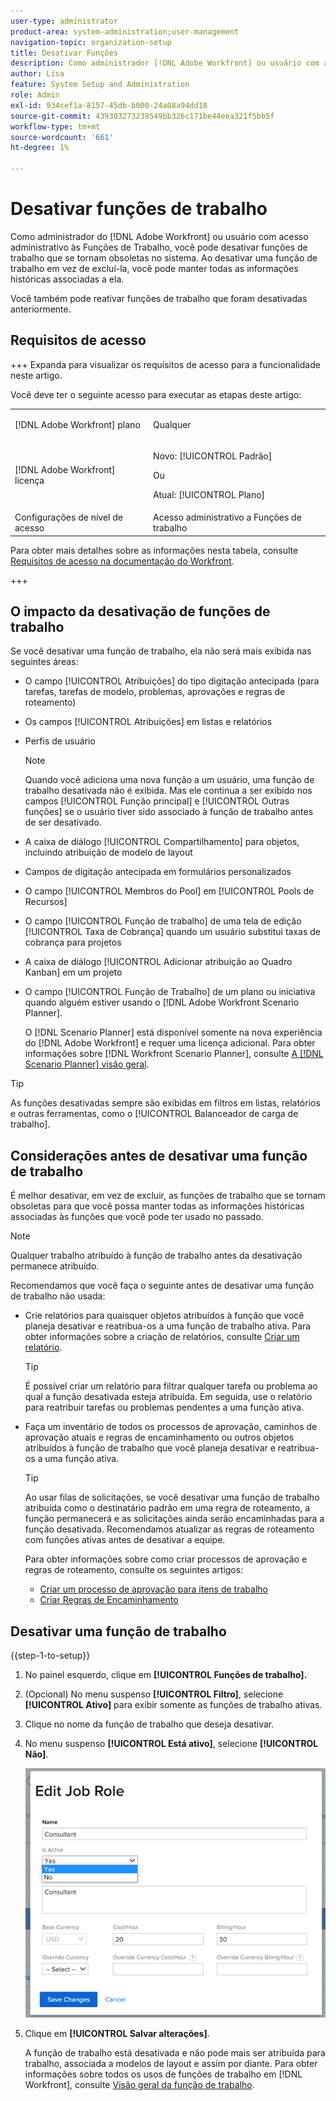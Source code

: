 ```yaml
---
user-type: administrator
product-area: system-administration;user-management
navigation-topic: organization-setup
title: Desativar Funções
description: Como administrador [!DNL Adobe Workfront] ou usuário com acesso administrativo a Funções de Trabalho, você pode desativar funções de trabalho que se tornam obsoletas no sistema. Ao desativar uma função de trabalho em vez de excluí-la, você pode manter todas as informações históricas associadas a ela.
author: Lisa
feature: System Setup and Administration
role: Admin
exl-id: 934cef1a-8157-45db-b000-24a08a94dd18
source-git-commit: 439303273239549bb326c171be44eea321f5bb5f
workflow-type: tm+mt
source-wordcount: '661'
ht-degree: 1%

---
```


# Desativar funções de trabalho

Como administrador do [!DNL Adobe Workfront] ou usuário com acesso administrativo às Funções de Trabalho, você pode desativar funções de trabalho que se tornam obsoletas no sistema. Ao desativar uma função de trabalho em vez de excluí-la, você pode manter todas as informações históricas associadas a ela.

Você também pode reativar funções de trabalho que foram desativadas anteriormente.

## Requisitos de acesso

+++ Expanda para visualizar os requisitos de acesso para a funcionalidade neste artigo.

Você deve ter o seguinte acesso para executar as etapas deste artigo:

<table style="table-layout:auto"> 
 <col> 
 <col> 
 <tbody> 
  <tr> 
   <td role="rowheader">[!DNL Adobe Workfront] plano</td> 
   <td> <p>Qualquer </p> </td> 
  </tr> 
  <tr> 
   <td role="rowheader">[!DNL Adobe Workfront] licença</td> 
   <td>
   <p>Novo: [!UICONTROL Padrão]</p>
   <p>Ou</p>
   <p>Atual: [!UICONTROL Plano]</p></td> 
  </tr> 
  <tr> 
   <td role="rowheader">Configurações de nível de acesso</td> 
   <td>Acesso administrativo a Funções de trabalho</td> 
  </tr> 
 </tbody> 
</table>

Para obter mais detalhes sobre as informações nesta tabela, consulte [Requisitos de acesso na documentação do Workfront](/help/quicksilver/administration-and-setup/add-users/access-levels-and-object-permissions/access-level-requirements-in-documentation.md).

+++

## O impacto da desativação de funções de trabalho

Se você desativar uma função de trabalho, ela não será mais exibida nas seguintes áreas:

* O campo [!UICONTROL Atribuições] do tipo digitação antecipada (para tarefas, tarefas de modelo, problemas, aprovações e regras de roteamento)
* Os campos [!UICONTROL Atribuições] em listas e relatórios
* Perfis de usuário

  >[!NOTE]
  >
  >Quando você adiciona uma nova função a um usuário, uma função de trabalho desativada não é exibida. Mas ele continua a ser exibido nos campos [!UICONTROL Função principal] e [!UICONTROL Outras funções] se o usuário tiver sido associado à função de trabalho antes de ser desativado.

* A caixa de diálogo [!UICONTROL Compartilhamento] para objetos, incluindo atribuição de modelo de layout
* Campos de digitação antecipada em formulários personalizados
* O campo [!UICONTROL Membros do Pool] em [!UICONTROL Pools de Recursos]
* O campo [!UICONTROL Função de trabalho] de uma tela de edição [!UICONTROL Taxa de Cobrança] quando um usuário substitui taxas de cobrança para projetos
* A caixa de diálogo [!UICONTROL Adicionar atribuição ao Quadro Kanban] em um projeto
* O campo [!UICONTROL Função de Trabalho] de um plano ou iniciativa quando alguém estiver usando o [!DNL Adobe Workfront Scenario Planner].

  O [!DNL Scenario Planner] está disponível somente na nova experiência do [!DNL Adobe Workfront] e requer uma licença adicional. Para obter informações sobre [!DNL Workfront Scenario Planner], consulte [A [!DNL Scenario Planner] visão geral](../../../scenario-planner/scenario-planner-overview.md).

>[!TIP]
>
>As funções desativadas sempre são exibidas em filtros em listas, relatórios e outras ferramentas, como o [!UICONTROL Balanceador de carga de trabalho].

## Considerações antes de desativar uma função de trabalho

É melhor desativar, em vez de excluir, as funções de trabalho que se tornam obsoletas para que você possa manter todas as informações históricas associadas às funções que você pode ter usado no passado.

>[!NOTE]
>
>Qualquer trabalho atribuído à função de trabalho antes da desativação permanece atribuído.

Recomendamos que você faça o seguinte antes de desativar uma função de trabalho não usada:

* Crie relatórios para quaisquer objetos atribuídos à função que você planeja desativar e reatribua-os a uma função de trabalho ativa. Para obter informações sobre a criação de relatórios, consulte [Criar um relatório](../../../reports-and-dashboards/reports/creating-and-managing-reports/create-report.md).

  >[!TIP]
  >
  >É possível criar um relatório para filtrar qualquer tarefa ou problema ao qual a função desativada esteja atribuída. Em seguida, use o relatório para reatribuir tarefas ou problemas pendentes a uma função ativa.

* Faça um inventário de todos os processos de aprovação, caminhos de aprovação atuais e regras de encaminhamento ou outros objetos atribuídos à função de trabalho que você planeja desativar e reatribua-os a uma função ativa.

  >[!TIP]
  >
  >Ao usar filas de solicitações, se você desativar uma função de trabalho atribuída como o destinatário padrão em uma regra de roteamento, a função permanecerá e as solicitações ainda serão encaminhadas para a função desativada. Recomendamos atualizar as regras de roteamento com funções ativas antes de desativar a equipe.

  Para obter informações sobre como criar processos de aprovação e regras de roteamento, consulte os seguintes artigos:

   * [Criar um processo de aprovação para itens de trabalho](../../../administration-and-setup/customize-workfront/configure-approval-milestone-processes/create-approval-processes.md)
   * [Criar Regras de Encaminhamento](../../../manage-work/requests/create-and-manage-request-queues/create-routing-rules.md)

## Desativar uma função de trabalho

{{step-1-to-setup}}

1. No painel esquerdo, clique em&#x200B; **[!UICONTROL Funções de trabalho].**
1. (Opcional) No menu suspenso **[!UICONTROL Filtro]**, selecione **[!UICONTROL Ativo]** para exibir somente as funções de trabalho ativas.
1. Clique no nome da função de trabalho que deseja desativar.
1. No menu suspenso **[!UICONTROL Está ativo]**, selecione **[!UICONTROL Não]**.

   ![](assets/deactivate-job-role-edit-role-box-nwe.png)

1. Clique em **[!UICONTROL Salvar alterações]**.

   A função de trabalho está desativada e não pode mais ser atribuída para trabalho, associada a modelos de layout e assim por diante. Para obter informações sobre todos os usos de funções de trabalho em [!DNL Workfront], consulte [Visão geral da função de trabalho](../../../administration-and-setup/set-up-workfront/organizational-setup/job-role-overview.md).

